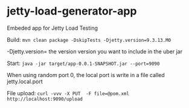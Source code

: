 # jetty-load-generator-app

Embeded app for Jetty Load Testing

Build: `mvn clean package -DskipTests -Djetty.version=9.3.13.M0`

-Djetty.version= the version version you want to include in the uber jar

Start: `java -jar target/app-0.0.1-SNAPSHOT.jar --port=9090`

When using random port 0, the local port is write in a file called jetty.local.port

File upload: `curl -vvv -X PUT  -F file=@pom.xml http://localhost:9090/upload`





